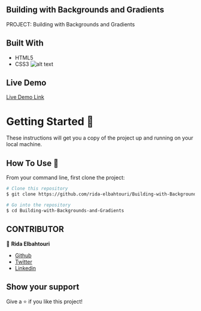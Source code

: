 ## Building with Backgrounds and Gradients

PROJECT: Building with Backgrounds and Gradients

## Built With

- HTML5
- CSS3
  ![alt text](https://github.com/rida-elbahtouri/Building-with-Backgrounds-and-Gradients/tree/features-branch/assets/img/Screenshot.png "screenshot")

## Live Demo

[Live Demo Link](https://rawcdn.githack.com/rida-elbahtouri/Building-with-Backgrounds-and-Gradients/b48bbf9d4b6995ba06d07c27e079e1f03a5badb4/index.html)

# Getting Started 🚀

These instructions will get you a copy of the project up and running on your local machine.

## How To Use 🔧

From your command line, first clone the project:

```bash
# Clone this repository
$ git clone https://github.com/rida-elbahtouri/Building-with-Backgrounds-and-Gradients.git

# Go into the repository
$ cd Building-with-Backgrounds-and-Gradients

```

## CONTRIBUTOR

👤 **Rida Elbahtouri**

- [Github](https://github.com/rida-elbahtouri)
- [Twitter](https://twitter.com/RElbahtouri)
- [Linkedin](https://www.linkedin.com/in/rida-elbahtouri-36a8a7185/)

## Show your support

Give a ⭐️ if you like this project!
